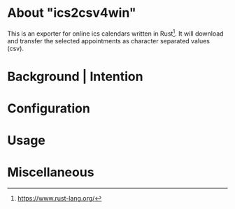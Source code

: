# About "ics2csv4win"
This is an exporter for online ics calendars written in Rust[^1]. It will download and transfer the selected appointments as character separated values (csv).

# Background | Intention

# Configuration

# Usage

# Miscellaneous 

[^1]: https://www.rust-lang.org/
